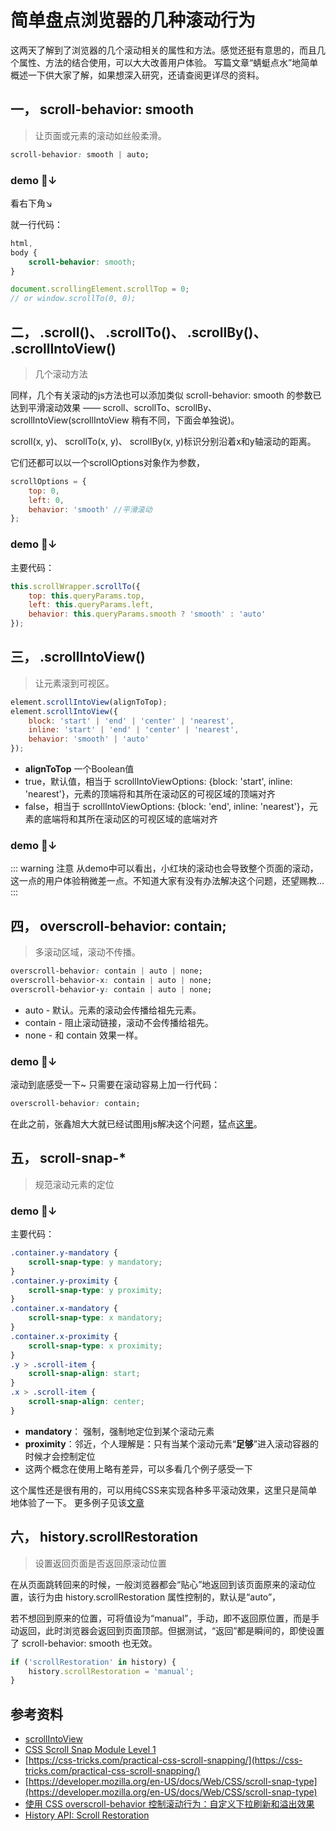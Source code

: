 # 简单盘点浏览器的几种滚动行为
	
这两天了解到了浏览器的几个滚动相关的属性和方法。感觉还挺有意思的，而且几个属性、方法的结合使用，可以大大改善用户体验。
写篇文章“蜻蜓点水”地简单概述一下供大家了解，如果想深入研究，还请查阅更详尽的资料。

## 一， scroll-behavior: smooth
> 让页面或元素的滚动如丝般柔滑。
```css
scroll-behavior: smooth | auto;
```
### demo 🌰↓
看右下角↘
<scroll-to-top></scroll-to-top>

就一行代码：
```css
html,
body {
	scroll-behavior: smooth;
}
```
```js
document.scrollingElement.scrollTop = 0;
// or window.scrollTo(0, 0);
```

## 二， .scroll()、 .scrollTo()、 .scrollBy()、 .scrollIntoView()
> 几个滚动方法

同样，几个有关滚动的js方法也可以添加类似 scroll-behavior: smooth 的参数已达到平滑滚动效果 —— scroll、scrollTo、scrollBy、scrollIntoView(scrollIntoView 稍有不同，下面会单独说)。

scroll(x, y)、 scrollTo(x, y)、 scrollBy(x, y)标识分别沿着x和y轴滚动的距离。

它们还都可以以一个scrollOptions对象作为参数，
```js
scrollOptions = {
  	top: 0,
  	left: 0,
  	behavior: 'smooth' //平滑滚动
};
```

### demo 🌰↓
<Scroll-ScrollMethods/>

主要代码：
```js
this.scrollWrapper.scrollTo({
	top: this.queryParams.top,
	left: this.queryParams.left,
	behavior: this.queryParams.smooth ? 'smooth' : 'auto'
});
```

## 三， .scrollIntoView()
> 让元素滚到可视区。
```js
element.scrollIntoView(alignToTop);
element.scrollIntoView({
	block: 'start' | 'end' | 'center' | 'nearest', 
	inline: 'start' | 'end' | 'center' | 'nearest', 
	behavior: 'smooth' | 'auto'
});
```

- **alignToTop** 一个Boolean值
- true，默认值，相当于 scrollIntoViewOptions: {block: 'start', inline: 'nearest'}，元素的顶端将和其所在滚动区的可视区域的顶端对齐
- false，相当于 scrollIntoViewOptions: {block: 'end', inline: 'nearest'}，元素的底端将和其所在滚动区的可视区域的底端对齐

### demo 🌰↓
<Scroll-ScrollIntoView/>

::: warning 注意
从demo中可以看出，小红块的滚动也会导致整个页面的滚动，这一点的用户体验稍微差一点。不知道大家有没有办法解决这个问题，还望赐教...
:::

## 四， overscroll-behavior: contain;
> 多滚动区域，滚动不传播。
```css
overscroll-behavior: contain | auto | none;
overscroll-behavior-x: contain | auto | none;
overscroll-behavior-y: contain | auto | none;
```
- auto - 默认。元素的滚动会传播给祖先元素。
- contain - 阻止滚动链接，滚动不会传播给祖先。
- none - 和 contain 效果一样。

### demo 🌰↓ 
滚动到底感受一下~
<Scroll-Overscroll/>
只需要在滚动容易上加一行代码：
```css
overscroll-behavior: contain;
```
在此之前，张鑫旭大大就已经试图用js解决这个问题，猛点[这里](https://www.zhangxinxu.com/study/201512/inner-scroll-prevent-parent-scroll.html)。

## 五， scroll-snap-*
> 规范滚动元素的定位
### demo 🌰↓
<Scroll-ScrollSnaps/>

主要代码：
```css
.container.y-mandatory {
    scroll-snap-type: y mandatory; 
}
.container.y-proximity {
    scroll-snap-type: y proximity;
}
.container.x-mandatory {
    scroll-snap-type: x mandatory;
}
.container.x-proximity {
    scroll-snap-type: x proximity;
}
.y > .scroll-item {
	scroll-snap-align: start;
}
.x > .scroll-item {
	scroll-snap-align: center;
}
```
- **mandatory**： 强制，强制地定位到某个滚动元素
- **proximity**：邻近，个人理解是：只有当某个滚动元素“**足够**”进入滚动容器的时候才会控制定位
- 这两个概念在使用上略有差异，可以多看几个例子感受一下

这个属性还是很有用的，可以用纯CSS来实现各种多平滚动效果，这里只是简单地体验了一下。
更多例子见该[文章](https://css-tricks.com/practical-css-scroll-snapping/)

## 六， history.scrollRestoration
> 设置返回页面是否返回原滚动位置

在从页面跳转回来的时候，一般浏览器都会“贴心”地返回到该页面原来的滚动位置，该行为由 history.scrollRestoration 属性控制的，默认是“auto”，

若不想回到原来的位置，可将值设为“manual”，手动，即不返回原位置，而是手动返回，此时浏览器会返回到页面顶部。但据测试，“返回”都是瞬间的，即使设置了 scroll-behavior: smooth 也无效。
```js
if ('scrollRestoration' in history) {
  	history.scrollRestoration = 'manual';
}
```
## 参考资料
- [scrollIntoView](https://developer.mozilla.org/en-US/docs/Web/API/Element/scrollIntoView)
- [CSS Scroll Snap Module Level 1](https://www.w3.org/TR/css-scroll-snap-1/)
- [https://css-tricks.com/practical-css-scroll-snapping/](https://css-tricks.com/practical-css-scroll-snapping/)
- [https://developer.mozilla.org/en-US/docs/Web/CSS/scroll-snap-type](https://developer.mozilla.org/en-US/docs/Web/CSS/scroll-snap-type)
- [使用 CSS overscroll-behavior 控制滚动行为：自定义下拉刷新和溢出效果](https://segmentfault.com/a/1190000012014962)
- [History API: Scroll Restoration](https://developers.google.com/web/updates/2015/09/history-api-scroll-restoration)